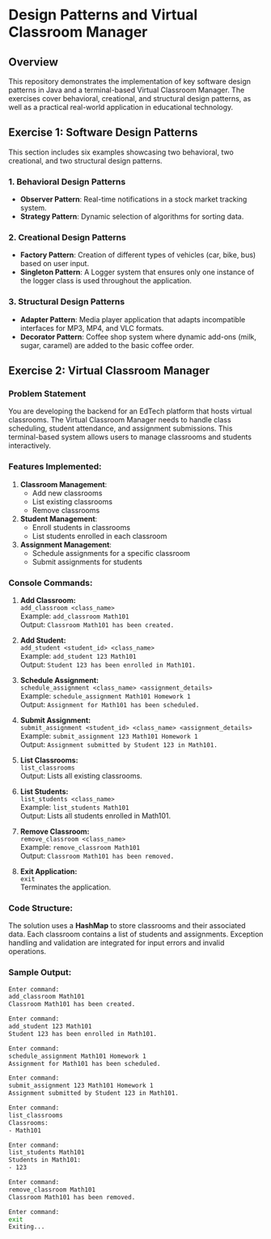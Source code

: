 # Design Patterns and Virtual Classroom Manager

## Overview
This repository demonstrates the implementation of key software design patterns in Java and a terminal-based Virtual Classroom Manager. The exercises cover behavioral, creational, and structural design patterns, as well as a practical real-world application in educational technology.

## Exercise 1: Software Design Patterns

This section includes six examples showcasing two behavioral, two creational, and two structural design patterns.

### 1. Behavioral Design Patterns
- **Observer Pattern**: Real-time notifications in a stock market tracking system.
- **Strategy Pattern**: Dynamic selection of algorithms for sorting data.

### 2. Creational Design Patterns
- **Factory Pattern**: Creation of different types of vehicles (car, bike, bus) based on user input.
- **Singleton Pattern**: A Logger system that ensures only one instance of the logger class is used throughout the application.

### 3. Structural Design Patterns
- **Adapter Pattern**: Media player application that adapts incompatible interfaces for MP3, MP4, and VLC formats.
- **Decorator Pattern**: Coffee shop system where dynamic add-ons (milk, sugar, caramel) are added to the basic coffee order.

## Exercise 2: Virtual Classroom Manager

### Problem Statement
You are developing the backend for an EdTech platform that hosts virtual classrooms. The Virtual Classroom Manager needs to handle class scheduling, student attendance, and assignment submissions. This terminal-based system allows users to manage classrooms and students interactively.

### Features Implemented:
1. **Classroom Management**: 
   - Add new classrooms
   - List existing classrooms
   - Remove classrooms
2. **Student Management**: 
   - Enroll students in classrooms
   - List students enrolled in each classroom
3. **Assignment Management**: 
   - Schedule assignments for a specific classroom
   - Submit assignments for students

### Console Commands:
1. **Add Classroom:**  
   `add_classroom <class_name>`  
   Example: `add_classroom Math101`  
   Output: `Classroom Math101 has been created.`

2. **Add Student:**  
   `add_student <student_id> <class_name>`  
   Example: `add_student 123 Math101`  
   Output: `Student 123 has been enrolled in Math101.`

3. **Schedule Assignment:**  
   `schedule_assignment <class_name> <assignment_details>`  
   Example: `schedule_assignment Math101 Homework 1`  
   Output: `Assignment for Math101 has been scheduled.`

4. **Submit Assignment:**  
   `submit_assignment <student_id> <class_name> <assignment_details>`  
   Example: `submit_assignment 123 Math101 Homework 1`  
   Output: `Assignment submitted by Student 123 in Math101.`

5. **List Classrooms:**  
   `list_classrooms`  
   Output: Lists all existing classrooms.

6. **List Students:**  
   `list_students <class_name>`  
   Example: `list_students Math101`  
   Output: Lists all students enrolled in Math101.

7. **Remove Classroom:**  
   `remove_classroom <class_name>`  
   Example: `remove_classroom Math101`  
   Output: `Classroom Math101 has been removed.`

8. **Exit Application:**  
   `exit`  
   Terminates the application.

### Code Structure:
The solution uses a **HashMap** to store classrooms and their associated data. Each classroom contains a list of students and assignments. Exception handling and validation are integrated for input errors and invalid operations.

### Sample Output:
```bash
Enter command:
add_classroom Math101
Classroom Math101 has been created.

Enter command:
add_student 123 Math101
Student 123 has been enrolled in Math101.

Enter command:
schedule_assignment Math101 Homework 1
Assignment for Math101 has been scheduled.

Enter command:
submit_assignment 123 Math101 Homework 1
Assignment submitted by Student 123 in Math101.

Enter command:
list_classrooms
Classrooms:
- Math101

Enter command:
list_students Math101
Students in Math101:
- 123

Enter command:
remove_classroom Math101
Classroom Math101 has been removed.

Enter command:
exit
Exiting...
